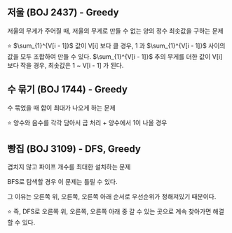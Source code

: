 ## 저울 (BOJ 2437) - Greedy 

저울의 무게가 주어질 때, 저울의 무게로 만들 수 없는 양의 정수 최솟값을 구하는 문제

:star: $\sum_{1}^{V[i - 1]}$ 값이 V[i] 보다 클 경우, 1 과 $\sum_{1}^{V[i - 1]}$ 사이의 값을 모두 조합하여 만들 수 있다. $\sum_{1}^{V[i - 1]}$ 추의 무게를 더한 값이 V[i] 보다 작을 경우, 최솟값은 1 ~ V[i - 1] 가 된다. 

## 수 묶기 (BOJ 1744) - Greedy 

수 묶었을 때 합이 최대가 나오게 하는 문제 

:star: 양수와 음수를 각각 담아서 곱 처리 + 양수에서 1이 나올 경우

## 빵집 (BOJ 3109) - DFS, Greedy

겹치지 않고 파이프 개수를 최대한 설치하는 문제

BFS로 탐색할 경우 이 문제는 틀릴 수 있다. 

그 이유는 오른쪽 위, 오른쪽, 오른쪽 아래 순서로 우선순위가 정해져있기 때문이다. 

:star: 즉, DFS로 오른쪽 위, 오른쪽, 오른쪽 아래 중 갈 수 있는 곳으로 계속 찾아가면 해결할 수 있다. 